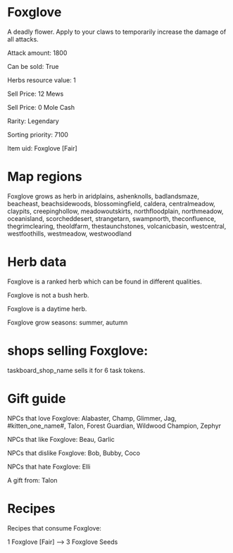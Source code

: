# Foxglove

A deadly flower. Apply to your claws to temporarily increase the damage of all attacks.

Attack amount: 1800

Can be sold: True

Herbs resource value: 1

Sell Price: 12 Mews

Sell Price: 0 Mole Cash

Rarity: Legendary

Sorting priority: 7100

Item uid: Foxglove [Fair]

# Map regions

Foxglove grows as herb in aridplains, ashenknolls, badlandsmaze, beacheast, beachsidewoods, blossomingfield, caldera, centralmeadow, claypits, creepinghollow, meadowoutskirts, northfloodplain, northmeadow, oceanisland, scorcheddesert, strangetarn, swampnorth, theconfluence, thegrimclearing, theoldfarm, thestaunchstones, volcanicbasin, westcentral, westfoothills, westmeadow, westwoodland

# Herb data

Foxglove is a ranked herb which can be found in different qualities.

Foxglove is not a bush herb.

Foxglove is a daytime herb.

Foxglove grow seasons: summer, autumn

# shops selling Foxglove:

taskboard_shop_name sells it for 6 task tokens.

# Gift guide

NPCs that love Foxglove: Alabaster, Champ, Glimmer, Jag, #kitten_one_name#, Talon, Forest Guardian, Wildwood Champion, Zephyr

NPCs that like Foxglove: Beau, Garlic

NPCs that dislike Foxglove: Bob, Bubby, Coco

NPCs that hate Foxglove: Elli

A gift from: Talon

# Recipes

Recipes that consume Foxglove:

1 Foxglove [Fair] --> 3 Foxglove Seeds